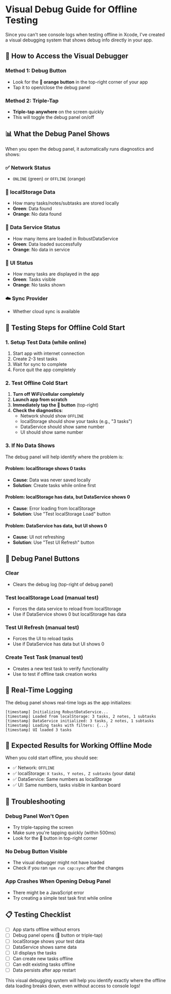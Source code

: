 # Visual Debug Guide for Offline Testing

Since you can't see console logs when testing offline in Xcode, I've created a visual debugging system that shows debug info directly in your app.

## 🐛 How to Access the Visual Debugger

### Method 1: Debug Button
- Look for the **🐛 orange button** in the top-right corner of your app
- Tap it to open/close the debug panel

### Method 2: Triple-Tap
- **Triple-tap anywhere** on the screen quickly
- This will toggle the debug panel on/off

## 📊 What the Debug Panel Shows

When you open the debug panel, it automatically runs diagnostics and shows:

### ✅ **Network Status**
- `ONLINE` (green) or `OFFLINE` (orange)

### 💾 **localStorage Data**
- How many tasks/notes/subtasks are stored locally
- **Green**: Data found
- **Orange**: No data found

### 🔧 **Data Service Status**
- How many items are loaded in RobustDataService
- **Green**: Data loaded successfully
- **Orange**: No data in service

### 🎨 **UI Status**
- How many tasks are displayed in the app
- **Green**: Tasks visible
- **Orange**: No tasks shown

### ☁️ **Sync Provider**
- Whether cloud sync is available

## 🧪 Testing Steps for Offline Cold Start

### 1. **Setup Test Data** (while online)
1. Start app with internet connection
2. Create 2-3 test tasks
3. Wait for sync to complete
4. Force quit the app completely

### 2. **Test Offline Cold Start**
1. **Turn off WiFi/cellular completely**
2. **Launch app from scratch**
3. **Immediately tap the 🐛 button** (top-right)
4. **Check the diagnostics**:
   - Network should show `OFFLINE`
   - localStorage should show your tasks (e.g., "3 tasks")
   - DataService should show same number
   - UI should show same number

### 3. **If No Data Shows**
The debug panel will help identify where the problem is:

#### **Problem: localStorage shows 0 tasks**
- **Cause**: Data was never saved locally
- **Solution**: Create tasks while online first

#### **Problem: localStorage has data, but DataService shows 0**
- **Cause**: Error loading from localStorage
- **Solution**: Use "Test localStorage Load" button

#### **Problem: DataService has data, but UI shows 0**
- **Cause**: UI not refreshing
- **Solution**: Use "Test UI Refresh" button

## 🔧 Debug Panel Buttons

### **Clear**
- Clears the debug log (top-right of debug panel)

### **Test localStorage Load** (manual test)
- Forces the data service to reload from localStorage
- Use if DataService shows 0 but localStorage has data

### **Test UI Refresh** (manual test)
- Forces the UI to reload tasks
- Use if DataService has data but UI shows 0

### **Create Test Task** (manual test)
- Creates a new test task to verify functionality
- Use to test if offline task creation works

## 📱 Real-Time Logging

The debug panel shows real-time logs as the app initializes:
```
[timestamp] Initializing RobustDataService...
[timestamp] Loaded from localStorage: 3 tasks, 2 notes, 1 subtasks
[timestamp] DataService initialized: 3 tasks, 2 notes, 1 subtasks
[timestamp] Loading tasks with filters: {...}
[timestamp] UI loaded 3 tasks
```

## 🎯 Expected Results for Working Offline Mode

When you cold start offline, you should see:
- ✅ Network: `OFFLINE`
- ✅ localStorage: `X tasks, Y notes, Z subtasks` (your data)
- ✅ DataService: Same numbers as localStorage
- ✅ UI: Same numbers, tasks visible in kanban board

## 🚨 Troubleshooting

### **Debug Panel Won't Open**
- Try triple-tapping the screen
- Make sure you're tapping quickly (within 500ms)
- Look for the 🐛 button in top-right corner

### **No Debug Button Visible**
- The visual debugger might not have loaded
- Check if you ran `npm run cap:sync` after the changes

### **App Crashes When Opening Debug Panel**
- There might be a JavaScript error
- Try creating a simple test task first while online

## 📋 Testing Checklist

- [ ] App starts offline without errors
- [ ] Debug panel opens (🐛 button or triple-tap)
- [ ] localStorage shows your test data
- [ ] DataService shows same data
- [ ] UI displays the tasks
- [ ] Can create new tasks offline
- [ ] Can edit existing tasks offline
- [ ] Data persists after app restart

This visual debugging system will help you identify exactly where the offline data loading breaks down, even without access to console logs!
